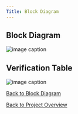 ```yaml
---
Title: Block Diagram
---
```


## Block Diagram

![image caption](https://imgur.com/om0EvsU)

## Verification Table

![image caption](https://imgur.com/JYterZr)

[Back to Block Diagram](BlockDiagram.md)

[Back to Project Overview](index.md)
